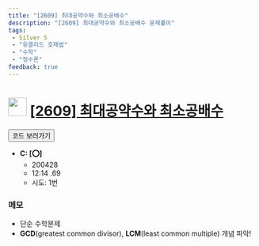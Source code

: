 ```yaml
---
title: "[2609] 최대공약수와 최소공배수"
description: "[2609] 최대공약수와 최소공배수 문제풀이"
tags: 
 - Silver 5
 - "유클리드 호제법"
 - "수학"
 - "정수론"
feedback: true
---
```

<h1><img src="https://doky.space/assets/icpclev/s5.svg" height="37px"> <a href="http://icpc.me/2609">[2609] 최대공약수와 최소공배수</a></h1>

<a href="https://github.com/DokySp/acmicpc-practice/tree/master/2609"><button class="btn btn-info">코드 보러가기</button></a>

- **C: [:o:]**
  - 200428
  - 12:14 .69
  - 시도: 1번

### 메모
 - 단순 수학문제
 - **GCD**(greatest common divisor), **LCM**(least common multiple) 개념 파악!
